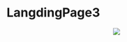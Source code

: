 # LangdingPage3
<p align="center">
  <img src="https://github.com/Thuandiepbt1707/LandingPage3/assets/75620455/5450c5d1-1513-4f2d-a9f7-8803cf48ec34">
</p>
